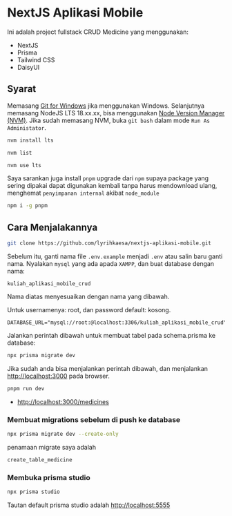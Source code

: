 # NextJS Aplikasi Mobile

Ini adalah project fullstack CRUD Medicine yang menggunakan:

- NextJS
- Prisma
- Tailwind CSS
- DaisyUI

## Syarat

Memasang [Git for Windows](https://git-scm.com/download/win) jika menggunakan Windows. Selanjutnya memasang NodeJS LTS 18.xx.xx, bisa menggunakan [Node Version Manager (NVM)](https://github.com/coreybutler/nvm-windows/releases).
Jika sudah memasang NVM, buka `git bash` dalam mode `Run As Administator`.

```bash
nvm install lts
```

```bash
nvm list
```

```bash
nvm use lts
```

Saya sarankan juga install `pnpm` upgrade dari `npm` supaya package yang sering dipakai dapat digunakan kembali tanpa harus mendownload ulang, menghemat `penyimpanan internal` akibat `node_module`

```bash
npm i -g pnpm
```

## Cara Menjalakannya

```bash
git clone https://github.com/lyrihkaesa/nextjs-aplikasi-mobile.git
```

Sebelum itu, ganti nama file `.env.example` menjadi `.env` atau salin baru ganti nama.
Nyalakan `mysql` yang ada apada `XAMPP`, dan buat database dengan nama:

```text
kuliah_aplikasi_mobile_crud
```

Nama diatas menyesuaikan dengan nama yang dibawah.

Untuk usernamenya: root, dan password default: kosong.

```env
DATABASE_URL="mysql://root:@localhost:3306/kuliah_aplikasi_mobile_crud"
```

Jalankan perintah dibawah untuk membuat tabel pada schema.prisma ke database:

```bash
npx prisma migrate dev
```

Jika sudah anda bisa menjalankan perintah dibawah, dan menjalankan <http://localhost:3000> pada browser.

```bash
pnpm run dev
```

- <http://localhost:3000/medicines>

### Membuat migrations sebelum di push ke database

```bash
npx prisma migrate dev --create-only
```

penamaan migrate saya adalah

```txt
create_table_medicine
```

### Membuka prisma studio

```bash
npx prisma studio
```

Tautan default prisma studio adalah <http://localhost:5555>
